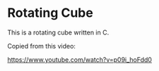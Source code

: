 # Rotating Cube

This is a rotating cube written in C.

Copied from this video:

https://www.youtube.com/watch?v=p09i_hoFdd0
